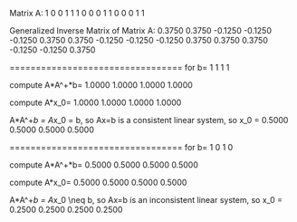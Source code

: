 Matrix A:
     1     0     0     1
     1     1     0     0
     0     1     1     0
     0     0     1     1

Generalized Inverse Matrix of Matrix A:
    0.3750    0.3750   -0.1250   -0.1250
   -0.1250    0.3750    0.3750   -0.1250
   -0.1250   -0.1250    0.3750    0.3750
    0.3750   -0.1250   -0.1250    0.3750

=================================
for b=
     1
     1
     1
     1

compute A*A^+*b=
    1.0000
    1.0000
    1.0000
    1.0000

compute A*x_0=
    1.0000
    1.0000
    1.0000
    1.0000

A*A^+*b = A*x_0 = b, so Ax=b is a consistent linear system, so x_0 = 
    0.5000
    0.5000
    0.5000
    0.5000

=================================
for b=
     1
     0
     1
     0

compute A*A^+*b=
    0.5000
    0.5000
    0.5000
    0.5000

compute A*x_0=
    0.5000
    0.5000
    0.5000
    0.5000

A*A^+*b = A*x_0 \neq b, so Ax=b is an inconsistent linear system, so x_0 = 
    0.2500
    0.2500
    0.2500
    0.2500